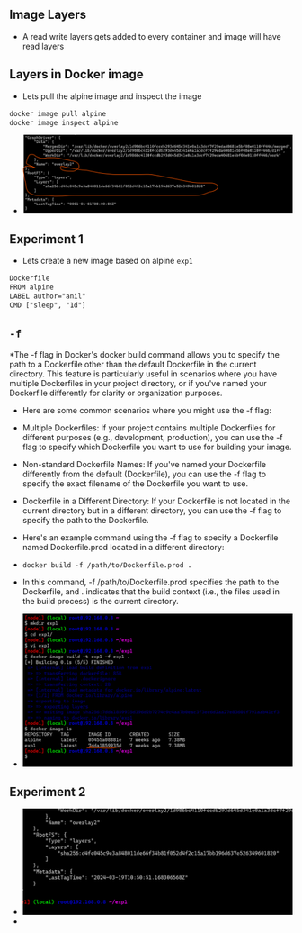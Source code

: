 ## Image Layers

* A read write layers gets added to every container and image will have read layers

## Layers in Docker image

* Lets pull the alpine image and inspect the image 
```
docker image pull alpine 
docker image inspect alpine

```
* ![preview](images/141.png)

## Experiment 1

* Lets create a new image based on alpine `exp1`

```
Dockerfile
FROM alpine
LABEL author="anil"
CMD ["sleep", "1d"]

```  
## `-f`

*The -f flag in Docker's docker build command allows you to specify the path to a Dockerfile other than the default Dockerfile in the current directory. This feature is particularly useful in scenarios where you have multiple Dockerfiles in your project directory, or if you've named your Dockerfile differently for clarity or organization purposes.

* Here are some common scenarios where you might use the -f flag:

* Multiple Dockerfiles: If your project contains multiple Dockerfiles for different purposes (e.g., development, production), you can use the -f flag to specify which Dockerfile you want to use for building your image.

* Non-standard Dockerfile Names: If you've named your Dockerfile differently from the default (Dockerfile), you can use the -f flag to specify the exact filename of the Dockerfile you want to use.

* Dockerfile in a Different Directory: If your Dockerfile is not located in the current directory but in a different directory, you can use the -f flag to specify the path to the Dockerfile.

* Here's an example command using the -f flag to specify a Dockerfile named Dockerfile.prod located in a different directory:
  
* `docker build -f /path/to/Dockerfile.prod .`
* In this command, -f /path/to/Dockerfile.prod specifies the path to the Dockerfile, and . indicates that the build context (i.e., the files used in the build process) is the current directory.
* ![preview](images/142.png)

## Experiment 2

* ![preview](images/143.png)
* 